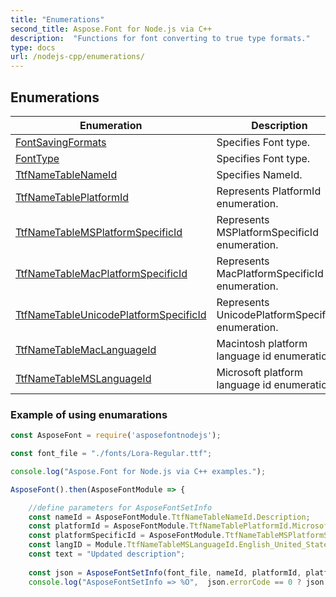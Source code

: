 ```yaml
---
title: "Enumerations"
second_title: Aspose.Font for Node.js via C++
description:  "Functions for font converting to true type formats."
type: docs
url: /nodejs-cpp/enumerations/
---
```


## Enumerations

| Enumeration | Description |
| ----------- | ----------- |
| [FontSavingFormats](./fontsavingformats/) | Specifies Font type. |
| [FontType](./fonttype/) | Specifies Font type. |
| [TtfNameTableNameId](./ttfnametablenameid/) | Specifies NameId. |
| [TtfNameTablePlatformId](./ttfnametableplatformid/) | Represents PlatformId enumeration. |
| [TtfNameTableMSPlatformSpecificId](./ttfnametableMSPlatformSpecificId/) | Represents MSPlatformSpecificId enumeration. |
| [TtfNameTableMacPlatformSpecificId](./ttfnametableMacPlatformSpecificId/) | Represents MacPlatformSpecificId enumeration. |
| [TtfNameTableUnicodePlatformSpecificId](./ttfnametableUnicodePlatformSpecificId/) | Represents UnicodePlatformSpecificId enumeration. |
| [TtfNameTableMacLanguageId](./ttfnametablemaclanguageid/) | Macintosh platform language id enumeration. |
| [TtfNameTableMSLanguageId](./ttfnametablemslanguageid/) | Microsoft platform language id enumeration. |

### Example of using enumarations
```js
const AsposeFont = require('asposefontnodejs');

const font_file = "./fonts/Lora-Regular.ttf";

console.log("Aspose.Font for Node.js via C++ examples.");

AsposeFont().then(AsposeFontModule => {

    //define parameters for AsposeFontSetInfo
    const nameId = AsposeFontModule.TtfNameTableNameId.Description;
    const platformId = AsposeFontModule.TtfNameTablePlatformId.Microsoft;
    const platformSpecificId = AsposeFontModule.TtfNameTableMSPlatformSpecificId.Unicode_BMP_UCS2.value;
    const langID = Module.TtfNameTableMSLanguageId.English_United_States.value;
    const text = "Updated description";
    
    const json = AsposeFontSetInfo(font_file, nameId, platformId, platformSpecificId, langID, text);
    console.log("AsposeFontSetInfo => %O",  json.errorCode == 0 ? json.fileNameResult : json.errorText);
```